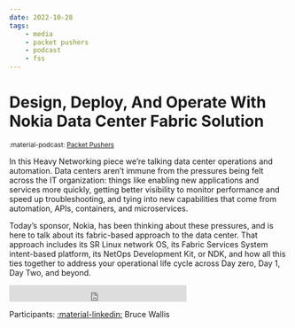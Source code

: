 ```yaml
---
date: 2022-10-28
tags:
    - media
    - packet pushers
    - podcast
    - fss
---
```


# Design, Deploy, And Operate With Nokia Data Center Fabric Solution

<small>:material-podcast: [Packet Pushers](https://packetpushers.net/podcasts/heavy-networking-653-design-deploy-and-operate-with-nokia-data-center-fabric-solution-sponsored/)</small>

In this Heavy Networking piece we’re talking data center operations and automation. Data centers aren’t immune from the pressures being felt across the IT organization: things like enabling new applications and services more quickly, getting better visibility to monitor performance and speed up troubleshooting, and tying into new capabilities that come from automation, APIs, containers, and microservices.

Today’s sponsor, Nokia, has been thinking about these pressures, and is here to talk about its fabric-based approach to the data center. That approach includes its SR Linux network OS, its Fabric Services System intent-based platform, its NetOps Development Kit, or NDK, and how all this ties together to address your operational life cycle across Day zero, Day 1, Day Two, and beyond.

<div class="iframe-audio2-container">
<iframe width="320" height="30" src="https://packetpushers.net/?powerpress_embed=54285-podcast&amp;powerpress_player=mediaelement-audio" frameborder="0" scrolling="no"></iframe>
</div>

Participants: [:material-linkedin:][brw-linkedin] Bruce Wallis

[brw-linkedin]: https://www.linkedin.com/in/bruce-wallis-77755a129/
